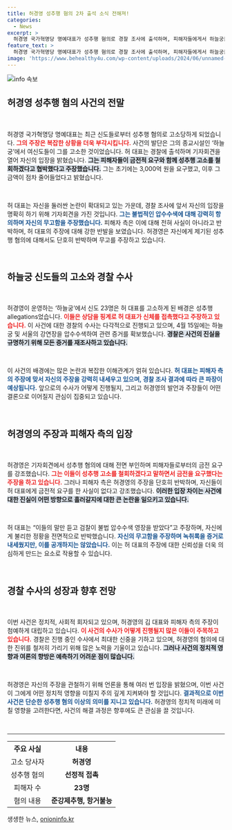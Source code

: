 ```yaml
---
title: 허경영 성추행 혐의 2차 출석 소식 전해져!
categories:
  - News
excerpt: >
  허경영 국가혁명당 명예대표가 성추행 혐의로 경찰 조사에 출석하며, 피해자들에게서 하늘궁을 넘기면 고소를 취하하겠다는 금전적 요구를 받았다는 주장과 함께 녹취록을 언급했다. 피해자 측은 이를 반박하며 긴장감이 고조되고 있다.
feature_text: >
  허경영 국가혁명당 명예대표가 성추행 혐의로 경찰 조사에 출석하며, 피해자들에게서 하늘궁을 넘기면 고소를 취하하겠다는 금전적 요구를 받았다는 주장과 함께 녹취록을 언급했다. 피해자 측은 이를 반박하며 긴장감이 고조되고 있다.
image: 'https://www.behealthy4u.com/wp-content/uploads/2024/06/unnamed-file.png'
---
```


<p><img src="https://www.behealthy4u.com/wp-content/uploads/2024/06/unnamed-file.png" alt="info 속보" /></p>

<h2 data-ke-size="size26">허경영 성추행 혐의 사건의 전말</h2>

<p data-ke-size="size16">&nbsp;</p>

<p>허경영 국가혁명당 명예대표는 최근 신도들로부터 성추행 혐의로 고소당하게 되었습니다. <b><span style="color: #ee2323;">그의 주장은 복잡한 상황을 더욱 부각시킵니다.</span></b> 사건의 발단은 그의 종교시설인 ‘하늘궁’에서 여신도들이 그를 고소한 것이었습니다. 허 대표는 경찰에 출석하며 기자회견을 열어 자신의 입장을 밝혔습니다. <b><span style="background-color: #21538527;">그는 피해자들이 금전적 요구와 함께 성추행 고소를 철회하겠다고 협박했다고 주장했습니다.</span></b> 그는 초기에는 3,000억 원을 요구했고, 이후 그 금액이 점차 줄어들었다고 밝혔습니다.</p>

<p data-ke-size="size16">&nbsp;</p>

<p>허 대표는 자신을 둘러싼 논란이 확대되고 있는 가운데, 경찰 조사에 앞서 자신의 입장을 명확히 하기 위해 기자회견을 가진 것입니다. <b><span style="color: #1a5490;">그는 불법적인 압수수색에 대해 강력히 항의하며 자신의 무고함을 주장했습니다.</span></b> 피해자 측은 이에 대해 전혀 사실이 아니라고 반박하며, 허 대표의 주장에 대해 강한 반발을 보였습니다. 허경영은 자신에게 제기된 성추행 혐의에 대해서도 단호히 반박하며 무고를 주장하고 있습니다.</p>

<p data-ke-size="size16">&nbsp;</p>

<h2 data-ke-size="size26">하늘궁 신도들의 고소와 경찰 수사</h2>

<p data-ke-size="size16">&nbsp;</p>

<p>허경영이 운영하는 ‘하늘궁’에서 신도 23명은 허 대표를 고소하게 된 배경은 성추행 allegations었습니다. <b><span style="color: #ee2323;">이들은 상담을 핑계로 허 대표가 신체를 접촉했다고 주장하고 있습니다.</span></b> 이 사건에 대한 경찰의 수사는 다각적으로 진행되고 있으며, 4월 15일에는 하늘궁 및 서울의 강연장을 압수수색하여 관련 증거를 확보했습니다. <b><span style="background-color: #21538527;">경찰은 사건의 진실을 규명하기 위해 모든 증거를 재조사하고 있습니다.</span></b> </p>

<p data-ke-size="size16">&nbsp;</p>

<p>이 사건의 배경에는 많은 논란과 복잡한 이해관계가 얽혀 있습니다. <b><span style="color: #1a5490;">허 대표는 피해자 측의 주장에 맞서 자신의 주장을 강력히 내세우고 있으며, 경찰 조사 결과에 따라 큰 파장이 예상됩니다.</span></b> 앞으로의 수사가 어떻게 진행될지, 그리고 허경영의 발언과 주장들이 어떤 결론으로 이어질지 관심이 집중되고 있습니다.</p>

<p data-ke-size="size16">&nbsp;</p>

<h2 data-ke-size="size26">허경영의 주장과 피해자 측의 입장</h2>

<p data-ke-size="size16">&nbsp;</p>

<p>허경영은 기자회견에서 성추행 혐의에 대해 전면 부인하며 피해자들로부터의 금전 요구를 강조했습니다. <b><span style="color: #ee2323;">그는 이들이 성추행 고소를 철회하겠다고 말하면서 금전을 요구했다는 주장을 하고 있습니다.</span></b> 그러나 피해자 측은 허경영의 주장을 단호히 반박하며, 자신들이 허 대표에게 금전적 요구를 한 사실이 없다고 강조했습니다. <b><span style="background-color: #21538527;">이러한 입장 차이는 사건에 대한 진실이 어떤 방향으로 흘러갈지에 대한 큰 논란을 일으키고 있습니다.</span></b></p>

<p data-ke-size="size16">&nbsp;</p>

<p>허 대표는 “이들의 말만 듣고 검찰이 불법 압수수색 영장을 받았다”고 주장하며, 자신에게 불리한 정황을 전면적으로 반박했습니다. <b><span style="color: #1a5490;">자신의 무고함을 주장하며 녹취록을 증거로 내세웠지만, 이를 공개하지는 않았습니다.</span></b> 이는 허 대표의 주장에 대한 신뢰성을 더욱 의심하게 만드는 요소로 작용할 수 있습니다.</p>

<p data-ke-size="size16">&nbsp;</p>

<h2 data-ke-size="size26">경찰 수사의 성장과 향후 전망</h2>

<p data-ke-size="size16">&nbsp;</p>

<p>이번 사건은 정치적, 사회적 회자되고 있으며, 허경영의 김 대표와 피해자 측의 주장이 첨예하게 대립하고 있습니다. <b><span style="color: #ee2323;">이 사건의 수사가 어떻게 진행될지 많은 이들이 주목하고 있습니다.</span></b> 경찰은 진행 중인 수사에서 최대한 신중을 기하고 있으며, 허경영의 혐의에 대한 진위를 철저히 가리기 위해 많은 노력을 기울이고 있습니다. <b><span style="background-color: #21538527;">그러나 사건의 정치적 영향과 여론의 향방은 예측하기 어려운 점이 많습니다.</span></b> </p>

<p data-ke-size="size16">&nbsp;</p>

<p>허경영은 자신의 주장을 관철하기 위해 언론을 통해 여러 번 입장을 밝혔으며, 이번 사건이 그에게 어떤 정치적 영향을 미칠지 주의 깊게 지켜봐야 할 것입니다. <b><span style="color: #1a5490;">결과적으로 이번 사건은 단순한 성추행 혐의 이상의 의미를 지니고 있습니다.</span></b> 허경영의 정치적 미래에 미칠 영향을 고려한다면, 사건의 해결 과정은 향후에도 큰 관심을 끌 것입니다.</p>

<p data-ke-size="size16">&nbsp;</p>

<hr style="height:1px;border:none;color:#333;background-color:#333;" />

<table style="width: 100%; border-collapse: collapse;">
    <tr>
        <th style="text-align: center;"><b>주요 사실</b></th>
        <th style="text-align: center;"><b>내용</b></th>
    </tr>
    <tr>
        <td style="text-align: center;">고소 당사자</td>
        <td style="text-align: center;"><b>허경영</b></td>
    </tr>
    <tr>
        <td style="text-align: center;">성추행 혐의</td>
        <td style="text-align: center;"><b>선정적 접촉</b></td>
    </tr>
    <tr>
        <td style="text-align: center;">피해자 수</td>
        <td style="text-align: center;"><b>23명</b></td>
    </tr>
    <tr>
        <td style="text-align: center;">혐의 내용</td>
        <td style="text-align: center;"><b>준강제추행, 항거불능</b></td>
    </tr>
</table>
생생한 뉴스, <a href="https://onioninfo.kr" rel="dofollow">onioninfo.kr</a>


